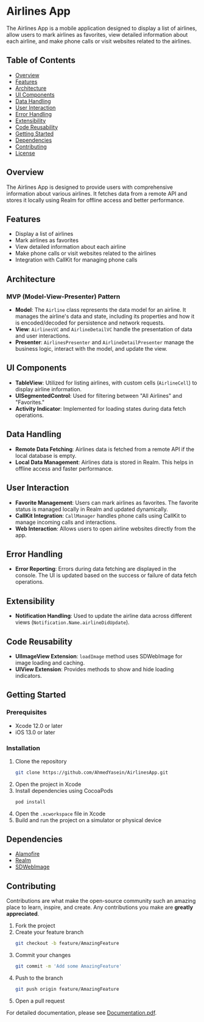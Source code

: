 # Airlines App

The Airlines App is a mobile application designed to display a list of airlines, allow users to mark airlines as favorites, view detailed information about each airline, and make phone calls or visit websites related to the airlines.

## Table of Contents

- [Overview](#overview)
- [Features](#features)
- [Architecture](#architecture)
- [UI Components](#ui-components)
- [Data Handling](#data-handling)
- [User Interaction](#user-interaction)
- [Error Handling](#error-handling)
- [Extensibility](#extensibility)
- [Code Reusability](#code-reusability)
- [Getting Started](#getting-started)
- [Dependencies](#dependencies)
- [Contributing](#contributing)
- [License](#license)

## Overview

The Airlines App is designed to provide users with comprehensive information about various airlines. It fetches data from a remote API and stores it locally using Realm for offline access and better performance.

## Features

- Display a list of airlines
- Mark airlines as favorites
- View detailed information about each airline
- Make phone calls or visit websites related to the airlines
- Integration with CallKit for managing phone calls

## Architecture

### MVP (Model-View-Presenter) Pattern

- **Model**: The `Airline` class represents the data model for an airline. It manages the airline's data and state, including its properties and how it is encoded/decoded for persistence and network requests.
- **View**: `AirlinesVC` and `AirlineDetailVC` handle the presentation of data and user interactions.
- **Presenter**: `AirlinesPresenter` and `AirlineDetailPresenter` manage the business logic, interact with the model, and update the view.

## UI Components

- **TableView**: Utilized for listing airlines, with custom cells (`AirlineCell`) to display airline information.
- **UISegmentedControl**: Used for filtering between "All Airlines" and "Favorites."
- **Activity Indicator**: Implemented for loading states during data fetch operations.

## Data Handling

- **Remote Data Fetching**: Airlines data is fetched from a remote API if the local database is empty.
- **Local Data Management**: Airlines data is stored in Realm. This helps in offline access and faster performance.

## User Interaction

- **Favorite Management**: Users can mark airlines as favorites. The favorite status is managed locally in Realm and updated dynamically.
- **CallKit Integration**: `CallManager` handles phone calls using CallKit to manage incoming calls and interactions.
- **Web Interaction**: Allows users to open airline websites directly from the app.

## Error Handling

- **Error Reporting**: Errors during data fetching are displayed in the console. The UI is updated based on the success or failure of data fetch operations.

## Extensibility

- **Notification Handling**: Used to update the airline data across different views (`Notification.Name.airlineDidUpdate`).

## Code Reusability

- **UIImageView Extension**: `loadImage` method uses SDWebImage for image loading and caching.
- **UIView Extension**: Provides methods to show and hide loading indicators.

## Getting Started

### Prerequisites

- Xcode 12.0 or later
- iOS 13.0 or later

### Installation

1. Clone the repository
    ```sh
    git clone https://github.com/AhmedYasein/AirlinesApp.git
    ```
2. Open the project in Xcode
3. Install dependencies using CocoaPods
    ```sh
    pod install
    ```
4. Open the `.xcworkspace` file in Xcode
5. Build and run the project on a simulator or physical device

## Dependencies

- [Alamofire](https://github.com/Alamofire/Alamofire)
- [Realm](https://github.com/realm/realm-cocoa)
- [SDWebImage](https://github.com/SDWebImage/SDWebImage)

## Contributing

Contributions are what make the open-source community such an amazing place to learn, inspire, and create. Any contributions you make are **greatly appreciated**.

1. Fork the project
2. Create your feature branch
    ```sh
    git checkout -b feature/AmazingFeature
    ```
3. Commit your changes
    ```sh
    git commit -m 'Add some AmazingFeature'
    ```
4. Push to the branch
    ```sh
    git push origin feature/AmazingFeature
    ```
5. Open a pull request

For detailed documentation, please see [Documentation.pdf](Airlines%20documentation.pdf).

